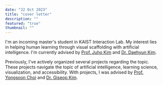 ```yaml
---
date: "22 Oct 2023"
title: "cover letter"
description: ""
featured: "true"
thumbnail: ""
---
```


I'm an incoming master's student in KAIST Interaction Lab.
My interest lies in helping human learning through visual scaffolding with artificial intelligence.
I'm currently advised by [Prof. Juho Kim](https://juhokim.com/) and [Dr. Daehyun Kim](https://dhkim16.github.io/).

Previously, I've actively organized several projects regarding the topic.
These projects navigate the topic of artificial intelligence, learning science, visualization, and accessibility.
With projects, I was advised by [Prof. Yongsoon Choi](http://lifestylemedia.org/) and [Dr. Giseop Kim](https://gisbi-kim.github.io/).


<!-- These projects are 

With an interest in behavioral observation, I've developed  
My primary interest lies in

Hi, I'm an undergraduate student at [Sogang University](https://wwwe.sogang.ac.kr/wwwe/index_new.html), expected to graduate in February 2024. I'm pursuing majors in both economics and software.

Being advised by [Prof. Yongsoon Choi](http://lifestylemedia.org/), chair of Art and Technology at Sogang University, I organized multiple undergraduate HCI research projects with skilled teammates. -->
<!-- 
My research interests are HAI, learning science, visualization, and accessibility. Specifically, I'm looking for a research training opportunity on the topic of cognitive augmentation and learning with LLM through behavioral design. -->
